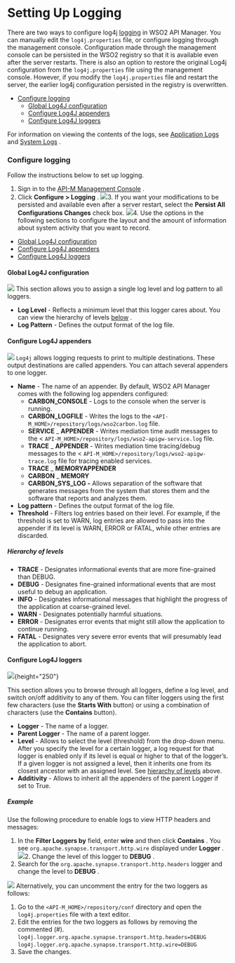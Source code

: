 # Setting Up Logging

There are two ways to configure log4j [logging](_Logging_) in WSO2 API Manager. You can manually edit the `log4j.properties` file, or configure logging through the management console. Configuration made through the management console can be persisted in the WSO2 registry so that it is available even after the server restarts. There is also an option to restore the original Log4j configuration from the `log4j.properties` file using the management console. However, if you modify the `log4j.properties` file and restart the server, the earlier log4j configuration persisted in the registry is overwritten.

-   [Configure logging](#SettingUpLogging-Configurelogging)
    -   [Global Log4J configuration](#SettingUpLogging-GlobalLog4Jconfiguration)
    -   [Configure Log4J appenders](#SettingUpLogging-ConfigureLog4Jappenders)
    -   [Configure Log4J loggers](#SettingUpLogging-ConfigureLog4Jloggers)

For information on viewing the contents of the logs, see [Application Logs](_Application_Logs_) and [System Logs](_System_Logs_) .

### Configure logging

Follow the instructions below to set up logging.

1.  Sign in to the [API-M Management Console](https://docs.wso2.com/display/AM210/Running+the+Product#RunningtheProduct-run) .
2.  Click **Configure &gt; Logging** .
    ![](attachments/103333565/103333572.png)3.  If you want your modifications to be persisted and available even after a server restart, select the **Persist All Configurations Changes** check box.
    ![](attachments/103333565/103333571.png)4.  Use the options in the following sections to configure the layout and the amount of information about system activity that you want to record.

-   [Global Log4J configuration](#SettingUpLogging-GlobalLog4Jconfiguration)
-   [Configure Log4J appenders](#SettingUpLogging-ConfigureLog4Jappenders)
-   [Configure Log4J loggers](#SettingUpLogging-ConfigureLog4Jloggers)

#### Global Log4J configuration

![](attachments/103333565/103333570.png)
This section allows you to assign a single log level and log pattern to all loggers.

-   **Log Level** - Reflects a minimum level that this logger cares about. You can view the hierarchy of levels [below](#SettingUpLogging-Hierarchyoflevels) .
-   **Log Pattern** - Defines the output format of the log file.

#### Configure Log4J appenders

![](attachments/103333565/103333569.png)
`Log4j` allows logging requests to print to multiple destinations. These output destinations are called appenders. You can attach several appenders to one logger.

-   **Name** - The name of an appender. By default, WSO2 API Manager comes with the following log appenders configured:
    -   **CARBON\_CONSOLE** - Logs to the console when the server is running.
    -   **CARBON\_LOGFILE** - Writes the logs to the `<API-M_HOME>/repository/logs/wso2carbon.log` file.
    -   **SERVICE** \_ **APPENDER** - Writes mediation time audit messages to the &lt; `API-M_HOME>/repository/logs/wso2-apigw-service.log` file.
    -   **TRACE** \_ **APPENDER** - Writes mediation time tracing/debug messages to the &lt; `API-M_HOME>/repository/logs/wso2-apigw-trace.log` file for tracing enabled services.
    -   **TRACE** \_ **MEMORYAPPENDER**
    -   **CARBON** \_ **MEMORY**
    -   **CARBON\_SYS\_LOG -** Allows separation of the software that generates messages from the system that stores them and the software that reports and analyzes them.
-   **Log pattern** - Defines the output format of the log file.
-   **Threshold** - Filters log entries based on their level. For example, if the threshold is set to WARN, log entries are allowed to pass into the appender if its level is WARN, ERROR or FATAL, while other entries are discarded.

##### Hierarchy of levels

-   **TRACE** - Designates informational events that are more fine-grained than DEBUG.
-   **DEBUG** - Designates fine-grained informational events that are most useful to debug an application.
-   **INFO** - Designates informational messages that highlight the progress of the application at coarse-grained level.
-   **WARN** - Designates potentially harmful situations.
-   **ERROR** - Designates error events that might still allow the application to continue running.
-   **FATAL** - Designates very severe error events that will presumably lead the application to abort.

#### Configure Log4J loggers

![](attachments/103333565/103333568.png){height="250"}

This section allows you to browse through all loggers, define a log level, and switch on/off additivity to any of them. You can filter loggers using the first few characters (use the **Starts With** button) or using a combination of characters (use the **Contains** button).

-   **Logger** - The name of a logger.
-   **Parent Logger** - The name of a parent logger.
-   **Level** - Allows to select the level (threshold) from the drop-down menu. After you specify the level for a certain logger, a log request for that logger is enabled only if its level is equal or higher to that of the logger’s. If a given logger is not assigned a level, then it inherits one from its closest ancestor with an assigned level. See [hierarchy of levels](#SettingUpLogging-hierarchy) above.
-   **Additivity** - Allows to inherit all the appenders of the parent Logger if set to True.

##### Example

Use the following procedure to enable logs to view HTTP headers and messages:

1.  In the **Filter Loggers by** field, enter **wire** and then click **Contains** .
    You see `org.apache.synapse.transport.http.wire` displayed under **Logger** .
    ![](attachments/103333565/103333567.png)2.  Change the level of this logger to **DEBUG** .
3.  Search for the `org.apache.synapse.transport.http.headers` logger and change the level to **DEBUG** .

![](attachments/103333565/103333566.png)
Alternatively, you can uncomment the entry for the two loggers as follows:

1.  Go to the `<API-M_HOME>/repository/conf` directory and open the `log4j.properties` file with a text editor.
2.  Edit the entries for the two loggers as follows by removing the commented (\#).
`log4j.logger.org.apache.synapse.transport.http.headers=DEBUG`
`log4j.logger.org.apache.synapse.transport.http.wire=DEBUG`
3.  Save the changes.

